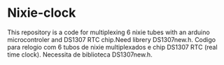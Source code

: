 # Nixie-clock
This repository is a code for multiplexing 6 nixie tubes with an arduino microcontroler and DS1307 RTC chip.Need librery DS1307new.h.
Codigo para relogio com 6 tubos de nixie multiplexados e chip DS1307 RTC (real time clock). Necessita de biblioteca DS1307new.h.
